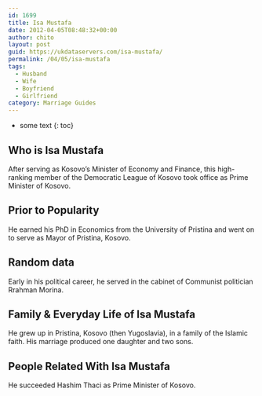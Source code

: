 ```yaml
---
id: 1699
title: Isa Mustafa
date: 2012-04-05T08:48:32+00:00
author: chito
layout: post
guid: https://ukdataservers.com/isa-mustafa/
permalink: /04/05/isa-mustafa
tags:
  - Husband
  - Wife
  - Boyfriend
  - Girlfriend
category: Marriage Guides
---
```


* some text
{: toc}


## Who is  Isa Mustafa
                  
                  
                  
After serving as Kosovo&#8217;s Minister of Economy and Finance, this high-ranking member of the Democratic League of Kosovo took office as Prime Minister of Kosovo.
                  
                
                
                
## Prior to Popularity 
                  
                  
                  
He earned his PhD in Economics from the University of Pristina and went on to serve as Mayor of Pristina, Kosovo.
                  
                
                
                
## Random data 
                  
                  
                  
Early in his political career, he served in the cabinet of Communist politician Rrahman Morina.
                  
                
                
                
## Family & Everyday Life of Isa Mustafa
                  
                  
                  
He grew up in Pristina, Kosovo (then Yugoslavia), in a family of the Islamic faith. His marriage produced one daughter and two sons.
                  
                
                
                
## People Related With  Isa Mustafa
                  
                  
                  
He succeeded Hashim Thaci as Prime Minister of Kosovo.
                  
                
              
            
          
          
          
    
    
  
